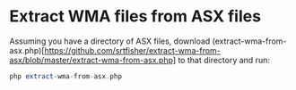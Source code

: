 # Extract WMA files from ASX files

Assuming you have a directory of ASX files, download (extract-wma-from-asx.php)[https://github.com/srtfisher/extract-wma-from-asx/blob/master/extract-wma-from-asx.php] to that directory and run:

```php
php extract-wma-from-asx.php
```
